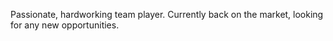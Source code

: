Passionate, hardworking team player. Currently back on the market, looking for any new opportunities.
